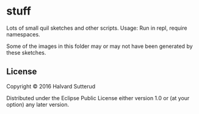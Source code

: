 # stuff

Lots of small quil sketches and other scripts. Usage: Run in repl, require
namespaces. 

Some of the images in this folder may or may not have been generated by
these sketches.


## License

Copyright © 2016 Halvard Sutterud

Distributed under the Eclipse Public License either version 1.0 or (at
your option) any later version.
